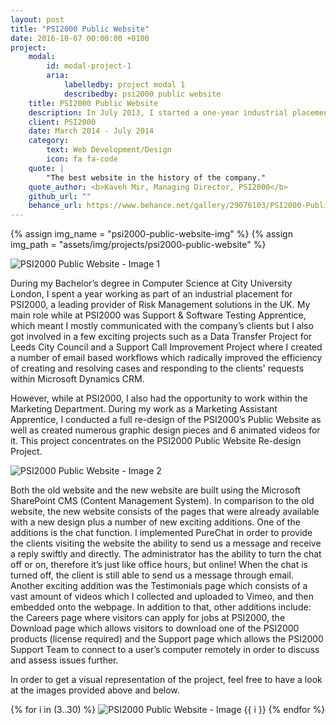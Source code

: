 ```yaml
---
layout: post
title: "PSI2000 Public Website"
date: 2016-10-07 00:00:00 +0100
project:
    modal:
        id: modal-project-1
        aria:
            labelledby: project modal 1
            describedby: psi2000 public website
    title: PSI2000 Public Website
    description: In July 2013, I started a one-year industrial placement at PSI2000. Throughout the year, I had numerous achievements, a few of those I'm extremely proud of. This is one of them, as I was requested to work as part of the Marketing Department for a period of time, helping to develop the company's new public website. I went on to develop the entire website from scratch, and it was one of the best experience of my career thus far.
    client: PSI2000
    date: March 2014 - July 2014
    category:
        text: Web Development/Design
        icon: fa fa-code
    quote: |
        "The best website in the history of the company."
    quote_author: <b>Kaveh Mir, Managing Director, PSI2000</b>
    github_url: ""
    behance_url: https://www.behance.net/gallery/29076103/PSI2000-Public-Website
---
```


{% assign img_name = "psi2000-public-website-img" %}
{% assign img_path = "assets/img/projects/psi2000-public-website" %}

<img data-src="{{ site.baseurl }}{{ img_path }}/{{ img_name }}-1.png" alt="PSI2000 Public Website - Image 1" class="img-fluid modal-lazy"/>

During my Bachelor’s degree in Computer Science at City University London, I spent a year working as part of an
industrial placement for PSI2000, a leading provider of Risk Management solutions in the UK. My main role while
at PSI2000 was Support & Software Testing Apprentice, which meant I mostly communicated with the company’s clients
but I also got involved in a few exciting projects such as a Data Transfer Project for Leeds City Council and a
Support Call Improvement Project where I created a number of email based workflows which radically improved the
efficiency of creating and resolving cases and responding to the clients' requests within Microsoft Dynamics CRM.

However, while at PSI2000, I also had the opportunity to work within the Marketing Department. During my work as a
Marketing Assistant Apprentice, I conducted a full re-design of the PSI2000’s Public Website as well as created numerous
graphic design pieces and 6 animated videos for it. This project concentrates on the PSI2000 Public Website Re-design
Project.

<img data-src="{{ site.baseurl }}{{ img_path }}/{{ img_name }}-2.png" alt="PSI2000 Public Website - Image 2" class="img-fluid modal-lazy"/>

Both the old website and the new website are built using the Microsoft SharePoint CMS (Content Management System).
In comparison to the old website, the new website consists of the pages that were already available with a new design
plus a number of new exciting additions. One of the additions is the chat function. I implemented PureChat in order
to provide the clients visiting the website the ability to send us a message and receive a reply swiftly and directly.
The administrator has the ability to turn the chat off or on, therefore it’s just like office hours, but online! When
the chat is turned off, the client is still able to send us a message through email. Another exciting addition was the
Testimonials page which consists of a vast amount of videos which I collected and uploaded to Vimeo, and then embedded
onto the webpage. In addition to that, other additions include: the Careers page where visitors can apply for jobs at
PSI2000, the Download page which allows visitors to download one of the PSI2000 products (license required) and the
Support page which allows the PSI2000 Support Team to connect to a user’s computer remotely in order to discuss and
assess issues further.

In order to get a visual representation of the project, feel free to have a look at the images provided above and below.

{% for i in (3..30) %}
<img data-src="{{ site.baseurl }}{{ img_path }}/{{ img_name }}-{{ i }}.png" alt="PSI2000 Public Website - Image {{ i }}" class="img-fluid modal-lazy"/>
{% endfor %}